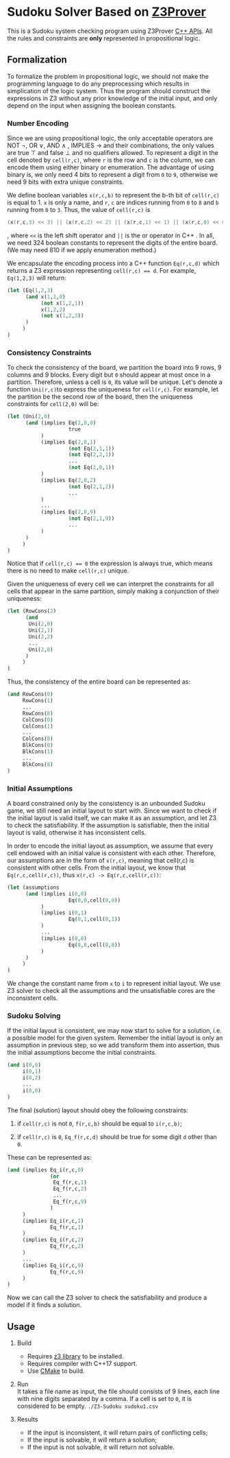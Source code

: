# Sudoku Solver Based on [Z3Prover](https://github.com/Z3Prover/z3)

This is a Sudoku system checking program using Z3Prover [C++ APIs](http://z3prover.github.io/api/html/group__cppapi.html).
All the rules and constraints are **only** represented in propositional logic. 

## Formalization

To formalize the problem in propositional logic, we should not make the
programming language to do any preprocessing which results in simplication of
the logic system. Thus the program should construct the expressions in Z3
without any prior knowledge of the initial input, and only depend on the input
when assigning the boolean constants.

### Number Encoding 

Since we are using propositional logic, the only acceptable operators are NOT ¬,
OR ∨, AND ∧ , IMPLIES → and their combinations, the only values are true ⊤
and false ⊥ and no qualifiers allowed. To represent a digit in the cell denoted
by `cell(r,c)`, where `r` is the row and `c` is the column, we can encode them
using either binary or enumeration. The advantage of using binary is, we only
need 4 bits to represent a digit from `0` to `9`, otherwise we need 9 bits with
extra unique constraints.

We define boolean variables `x(r,c,b)` to represent the b-th bit of `cell(r,c)` is
equal to 1. `x` is only a name, and `r`, `c` are indices running from `0` to `8`
and `b` running from `0` to `3`. Thus, the value of `cell(r,c)` is

``` cpp
(x(r,c,3) << 3) || (x(r,c,2) << 2) || (x(r,c,1) << 1) || (x(r,c,0) << 0)
```

, where `<<` is the left shift operator and `||` is the or operator in C++ . In
all, we need 324 boolean constants to represent the digits of the entire board. (We
may need 810 if we apply enumeration method.)

We encapsulate the encoding process into a C++ function `Eq(r,c,d)` which returns a Z3
expression representing `cell(r,c) == d`. For example, `Eq(1,2,3)` will return:

``` lisp
(let (Eq(1,2,3)
      (and x(1,2,0)
           (not x(1,2,1))
           x(1,2,2)
           (not x(1,2,3))
      )
     )
)
```

### Consistency Constraints

To check the consistency of the board, we partition the board into 9
rows, 9 columns and 9 blocks. Every digit but `0` should appear at most once in
a partition. Therefore, unless a cell is `0`, its value will be unique. Let's
denote a function `Uni(r,c)`to express the uniqueness for `cell(r,c)`. For
example, let the partition be the second row of the board, then the uniqueness
constraints for `cell(2,0)` will be:

``` lisp
(let (Uni(2,0)
      (and (implies Eq(2,0,0)
                    true
           )
           (implies Eq(2,0,1)
                    (not Eq(2,1,1))
                    (not Eq(2,2,1))
                    ...
                    (not Eq(2,8,1))
           )
           (implies Eq(2,0,2)
                    (not Eq(2,1,2))
                    ...
           )
           ...
           (implies Eq(2,0,9)
                    (not Eq(2,1,9))
                    ...
           )
      )
     )
)
```

Notice that if `cell(r,c) == 0` the expression is always true, which means there
is no need to make `cell(r,c)` unique.

Given the uniqueness of every cell we can interpret the constraints for all
cells that appear in the same partition, simply making a conjunction of their uniqueness:

``` lisp
(let (RowCons(2)
      (and
       Uni(2,0)
       Uni(2,1)
       Uni(2,2)
       ...
       Uni(2,8)
      )
     )
)
```

Thus, the consistency of the entire board can be represented as:

``` lisp
(and RowCons(0)
     RowCons(1)
     ...
     RowCons(8)
     ColCons(0)
     ColCons(1)
     ...
     ColCons(8)
     BlkCons(0)
     BlkCons(1)
     ...
     BlkCons(8)
)
```

### Initial Assumptions

A board constrained only by the consistency is an unbounded Sudoku game, we still need
an initial layout to start with. Since we want to check if the initial layout is
valid itself, we can make it as an assumption, and let Z3 to
check the satisfiability. If the assumption is satisfiable, then the initial
layout is valid, otherwise it has inconsistent cells. 

In order to encode the initial layout as assumption, we assume that every cell
endowed with an initial value is consistent with each other. Therefore, 
our assumptions are in the form of `x(r,c)`, meaning that cell(r,c) is
consistent with other cells. From the initial layout, we know that
`Eq(r,c,cell(r,c))`, thus `x(r,c) -> Eq(r,c,cell(r,c))`:

``` lisp
(let (assumptions
      (and (implies i(0,0)
                    Eq(0,0,cell(0,0))
           )
           (implies i(0,1)
                    Eq(0,1,cell(0,1))
           )
           ...
           (implies i(8,8)
                    Eq(8,8,cell(8,8))
           )
      )
     )
)
```

We change the constant name from `x` to `i` to represent initial layout. We use
Z3 solver to check all the assumptions and the unsatisfiable cores are the inconsistent cells.

### Sudoku Solving
If the initial layout is consistent, we may now start to solve for a solution, i.e.
a possible model for the given system. Remember the initial layout is only an
assumption in previous step, so we add transform them into assertion, thus the
initial assumptions become the initial constraints.

``` lisp
(and i(0,0)
     i(0,1)
     i(0,2)
     ...
     i(8,8)
)
```

The final (solution) layout should obey the following constraints:

1. if `cell(r,c)` is not `0`, `f(r,c,b)` should be equal to `i(r,c,b)`;

2. if `cell(r,c)` is `0`, `Eq_f(r,c,d)` should be true for some digit `d` other than `0`.

These can be represented as:

``` lisp
(and (implies Eq_i(r,c,0)
              (or
               Eq_f(r,c,1)
               Eq_f(r,c,2)
               ...
               Eq_f(r,c,9)
              )
     )
     (implies Eq_i(r,c,1)
              Eq_f(r,c,1)
     )
     (implies Eq_i(r,c,2)
              Eq_f(r,c,2)
     )
     ...
     (implies Eq_i(r,c,9)
              Eq_f(r,c,9)
     )
)
```

Now we can call the Z3 solver to check the satisfiability and produce a model if
it finds a solution.

## Usage

1. Build  
    * Requires [z3 library](https://github.com/Z3Prover/z3) to be installed.
    * Requires compiler with C++17 support.
    * Use [CMake](https://cmake.org/) to build.

2. Run  
It takes a file name as input, the file should consists of 9 lines, each line with nine digits separated by a comma. If a cell is set to `0`, it is considered to be empty.
`./Z3-Sudoku sudoku1.csv`

3. Results  
    * If the input is inconsistent, it will return pairs of conflicting cells;
    * If the input is solvable, it will return a solution;
    * If the input is not solvable, it will return not solvable.
